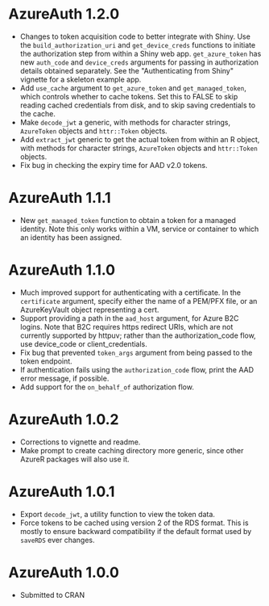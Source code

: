 # AzureAuth 1.2.0

* Changes to token acquisition code to better integrate with Shiny. Use the `build_authorization_uri` and `get_device_creds` functions to initiate the authorization step from within a Shiny web app. `get_azure_token` has new `auth_code` and `device_creds` arguments for passing in authorization details obtained separately. See the "Authenticating from Shiny" vignette for a skeleton example app.
* Add `use_cache` argument to `get_azure_token` and `get_managed_token`, which controls whether to cache tokens. Set this to FALSE to skip reading cached credentials from disk, and to skip saving credentials to the cache.
* Make `decode_jwt` a generic, with methods for character strings, `AzureToken` objects and `httr::Token` objects.
* Add `extract_jwt` generic to get the actual token from within an R object, with methods for character strings, `AzureToken` objects and `httr::Token` objects.
* Fix bug in checking the expiry time for AAD v2.0 tokens.

# AzureAuth 1.1.1

* New `get_managed_token` function to obtain a token for a managed identity. Note this only works within a VM, service or container to which an identity has been assigned.

# AzureAuth 1.1.0

* Much improved support for authenticating with a certificate. In the `certificate` argument, specify either the name of a PEM/PFX file, or an AzureKeyVault object representing a cert.
* Support providing a path in the `aad_host` argument, for Azure B2C logins. Note that B2C requires https redirect URIs, which are not currently supported by httpuv; rather than the authorization_code flow, use device_code or client_credentials.
* Fix bug that prevented `token_args` argument from being passed to the token endpoint.
* If authentication fails using the `authorization_code` flow, print the AAD error message, if possible.
* Add support for the `on_behalf_of` authorization flow.

# AzureAuth 1.0.2

* Corrections to vignette and readme.
* Make prompt to create caching directory more generic, since other AzureR packages will also use it.

# AzureAuth 1.0.1

* Export `decode_jwt`, a utility function to view the token data.
* Force tokens to be cached using version 2 of the RDS format. This is mostly to ensure backward compatibility if the default format used by `saveRDS` ever changes.

# AzureAuth 1.0.0

* Submitted to CRAN
